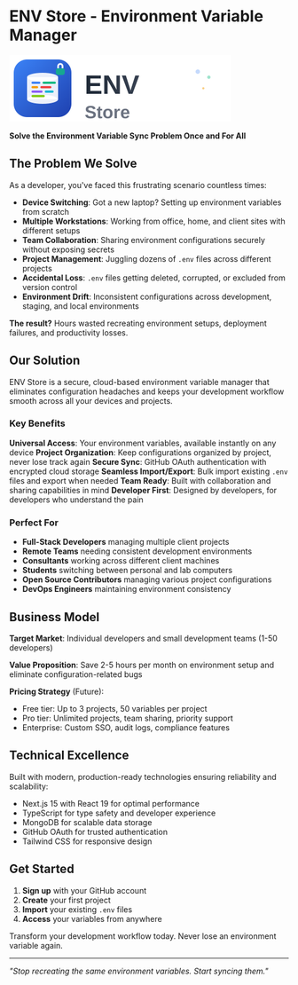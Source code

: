 # ENV Store - Environment Variable Manager

![ENV Store Logo](./public/logo.svg)

**Solve the Environment Variable Sync Problem Once and For All**

## The Problem We Solve

As a developer, you've faced this frustrating scenario countless times:

- **Device Switching**: Got a new laptop? Setting up environment variables from scratch
- **Multiple Workstations**: Working from office, home, and client sites with different setups
- **Team Collaboration**: Sharing environment configurations securely without exposing secrets
- **Project Management**: Juggling dozens of `.env` files across different projects
- **Accidental Loss**: `.env` files getting deleted, corrupted, or excluded from version control
- **Environment Drift**: Inconsistent configurations across development, staging, and local environments

**The result?** Hours wasted recreating environment setups, deployment failures, and productivity losses.

## Our Solution

ENV Store is a secure, cloud-based environment variable manager that eliminates configuration headaches and keeps your development workflow smooth across all your devices and projects.

### Key Benefits

**Universal Access**: Your environment variables, available instantly on any device
**Project Organization**: Keep configurations organized by project, never lose track again
**Secure Sync**: GitHub OAuth authentication with encrypted cloud storage
**Seamless Import/Export**: Bulk import existing `.env` files and export when needed
**Team Ready**: Built with collaboration and sharing capabilities in mind
**Developer First**: Designed by developers, for developers who understand the pain

### Perfect For

- **Full-Stack Developers** managing multiple client projects
- **Remote Teams** needing consistent development environments
- **Consultants** working across different client machines
- **Students** switching between personal and lab computers
- **Open Source Contributors** managing various project configurations
- **DevOps Engineers** maintaining environment consistency

## Business Model

**Target Market**: Individual developers and small development teams (1-50 developers)

**Value Proposition**: Save 2-5 hours per month on environment setup and eliminate configuration-related bugs

**Pricing Strategy** (Future):
- Free tier: Up to 3 projects, 50 variables per project
- Pro tier: Unlimited projects, team sharing, priority support
- Enterprise: Custom SSO, audit logs, compliance features

## Technical Excellence

Built with modern, production-ready technologies ensuring reliability and scalability:
- Next.js 15 with React 19 for optimal performance
- TypeScript for type safety and developer experience
- MongoDB for scalable data storage
- GitHub OAuth for trusted authentication
- Tailwind CSS for responsive design

## Get Started

1. **Sign up** with your GitHub account
2. **Create** your first project
3. **Import** your existing `.env` files
4. **Access** your variables from anywhere

Transform your development workflow today. Never lose an environment variable again.

---

*"Stop recreating the same environment variables. Start syncing them."*
